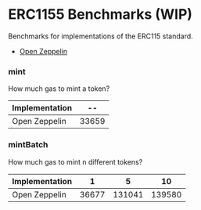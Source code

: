 # ERC1155 Benchmarks (WIP)

Benchmarks for implementations of the ERC115 standard.

- [Open Zeppelin](https://github.com/OpenZeppelin/openzeppelin-contracts)

### mint

How much gas to mint a token?

<!-- Start mint Table -->
|Implementation|  -- |
|--------------|-----|
| Open Zeppelin|33659|
<!-- End mint Table -->

### mintBatch

How much gas to mint n different tokens?

<!-- Start mintBatch Table -->
|Implementation|  1  |   5  |  10  |
|--------------|-----|------|------|
| Open Zeppelin|36677|131041|139580|
<!-- End mintBatch Table -->

